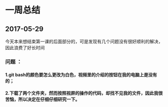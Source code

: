 # 一周总结  

## 2017-05-29

今天本来想结束第一课的后面部分的，可是发现有几个问题没有很好顺利的解决，因此浪费了好长时间
### 问题 ：
#### 1.git bash的颜色要怎么更改为白色，视频里的介绍的按钮在我的电脑上是没有的；
#### 2.下载了两个文件夹，然而按照视屏的操作的代码，却找不见我的文件，因此我很苦恼，所以决定在仔细仔细研究一下。
